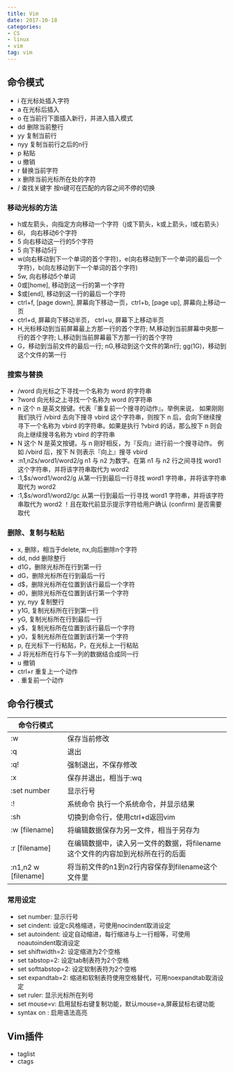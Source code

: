 ```yaml
---
title: Vim 
date: 2017-10-18
categories: 
- CS
- linux
- vim
tag: vim 
---
```


## 命令模式
* i 在光标处插入字符
* a 在光标后插入
* o 在当前行下面插入新行，并进入插入模式
* dd 删除当前整行
* yy 复制当前行
* nyy 复制当前行之后的n行
* p 粘贴
* u 撤销
* r 替换当前字符
* x 删除当前光标所在处的字符
* / 查找关键字 按n键可在匹配的内容之间不停的切换
<!--more-->

### 移动光标的方法
* h或左箭头，向指定方向移动一个字符（j或下箭头，k或上箭头，l或右箭头）
* 6l， 向右移动6个字符
* 5<space> 向右移动这一行的5个字符
* 5<enter> 向下移动5行
* w(向右移动到下一个单词的首个字符)，e(向右移动到下一个单词的最后一个字符)，b(向左移动到下一个单词的首个字符)
* 5w, 向右移动5个单词
* 0或[home], 移动到这一行的第一个字符
* $或[end], 移动到这一行的最后一个字符
* ctrl+f, [page down], 屏幕向下移动一页，ctrl+b, [page up], 屏幕向上移动一页
* ctrl+d, 屏幕向下移动半页， ctrl+u, 屏幕下上移动半页
* H,光标移动到当前屏幕最上方那一行的首个字符; M,移动到当前屏幕中央那一行的首个字符; L,移动到当前屏幕最下方那一行的首个字符
* G，移动到当前文件的最后一行; nG,移动到这个文件的第n行; gg(1G)，移动到这个文件的第一行

### 搜索与替换
* /word  向光标之下寻找一个名称为 word 的字符串
* ?word  向光标之上寻找一个名称为 word 的字符串
* n      这个 n 是英文按键。代表『重复前一个搜寻的动作』。举例来说， 如果刚刚我们执行 /vbird 去向下搜寻 vbird 这个字符串，则按下 n 后，会向下继续搜寻下一个名称为 vbird 的字符串。如果是执行 ?vbird 的话，那么按下 n 则会向上继续搜寻名称为 vbird 的字符串
* N      这个 N 是英文按键。与 n 刚好相反，为『反向』进行前一个搜寻动作。 例如 /vbird 后，按下 N 则表示『向上』搜寻 vbird 
* :n1,n2s/word1/word2/g   n1 与 n2 为数字。在第 n1 与 n2 行之间寻找 word1 这个字符串，并将该字符串取代为 word2
* :1,$s/word1/word2/g   从第一行到最后一行寻找 word1 字符串，并将该字符串取代为 word2
* :1,$s/word1/word2/gc  从第一行到最后一行寻找 word1 字符串，并将该字符串取代为 word2 ！且在取代前显示提示字符给用户确认 (confirm) 是否需要取代

### 删除、复制与粘贴
* x, 删除，相当于delete, nx,向后删除n个字符
* dd, ndd 删除整行
* d1G，删除光标所在行到第一行
* dG，删除光标所在行到最后一行
* d$，删除光标所在位置到该行最后一个字符
* d0，删除光标所在位置到该行第一个字符
* yy, nyy 复制整行
* y1G, 复制光标所在行到第一行
* yG, 复制光标所在行到最后一行
* y$，复制光标所在位置到该行最后一个字符
* y0，复制光标所在位置到该行第一个字符
* p, 在光标下一行粘贴，P，在光标上一行粘贴
* J 将光标所在行与下一列的数据结合成同一行
* u 撤销
* ctrl+r 重复上一个动作
* . 重复前一个动作

## 命令行模式
| 命令行模式      |               |
| ------------------ | ------------- |
| :w            | 保存当前修改|
| :q            | 退出|
| :q!           | 强制退出，不保存修改|
| :x            | 保存并退出，相当于:wq|
| :set number   | 显示行号|
| :!            | 系统命令 执行一个系统命令，并显示结果|
| :sh           | 切换到命令行，使用ctrl+d返回vim| 
| :w [filename] | 将编辑数据保存为另一文件，相当于另存为 | 
| :r [filename] | 在编辑数据中，读入另一文件的数据，将filename这个文件的内容加到光标所在行的后面  | 
| :n1,n2 w [filename] | 将当前文件的n1到n2行内容保存到filename这个文件里 | 

### 常用设定
* set number: 显示行号
* set cindent: 设定c风格缩进，可使用nocindent取消设定
* set autoindent: 设定自动缩进，每行缩进与上一行相等，可使用noautoindent取消设定
* set shiftwidth=2: 设定缩进为2个空格
* set tabstop=2: 设定tab制表符为2个空格
* set softtabstop=2: 设定软制表符为2个空格
* set expandtab=2: 缩进和软制表符使用空格替代，可用noexpandtab取消设定
* set ruler: 显示光标所在列号
* set mouse=v: 启用鼠标右键复制功能，默认mouse=a,屏蔽鼠标右键功能
* syntax on : 启用语法高亮

## Vim插件
* taglist
* ctags


